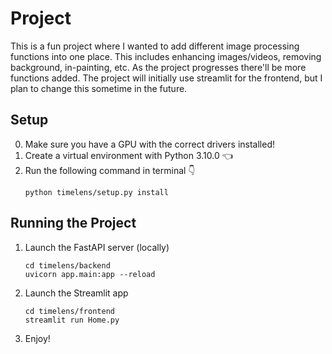 # Project
This is a fun project where I wanted to add different image processing functions into one place. This includes enhancing images/videos, removing background, in-painting, etc. As the project progresses there'll be more functions added. The project will initially use streamlit for the frontend, but I plan to change this sometime in the future.

## Setup
0. Make sure you have a GPU with the correct drivers installed!
1. Create a virtual environment with Python 3.10.0 :point_left:
2. Run the following command in terminal :point_down:
    ```terminal 
    python timelens/setup.py install
    ```

## Running the Project
1. Launch the FastAPI server (locally)
   ```terminal
   cd timelens/backend
   uvicorn app.main:app --reload
   ```
2. Launch the Streamlit app
   ```terminal
   cd timelens/frontend
   streamlit run Home.py
   ```
3. Enjoy!
